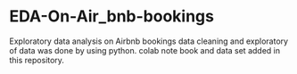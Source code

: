 # EDA-On-Air_bnb-bookings
Exploratory data analysis on Airbnb bookings
data cleaning and exploratory of data was done by using python.
colab note book and data set added in this repository.

